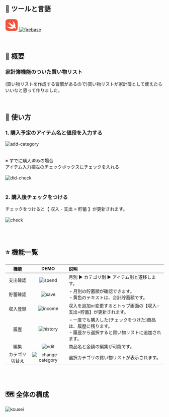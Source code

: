 
## 🔧 ツールと言語
<a href="https://developer.apple.com/swift/" target="_blank" rel="noreferrer"> <img src="https://raw.githubusercontent.com/devicons/devicon/master/icons/swift/swift-original.svg" alt="swift" width="40" height="40"/> </a>
<a href="https://firebase.google.com/" target="_blank" rel="noreferrer"> <img src="https://www.vectorlogo.zone/logos/firebase/firebase-icon.svg" alt="firebase" width="40" height="40"/> </a>

<br>

## 💬 概要
### 家計簿機能のついた買い物リスト
(買い物リストを作成する習慣があるので)買い物リストが家計簿として使えたらいいなと思って作りました。

<br>

## 📃 使い方
### 1. 購入予定のアイテム名と値段を入力する<br>
![add-category](https://user-images.githubusercontent.com/98724087/151995062-4d6fe572-3fc5-4aa2-a5b6-8e6754b6ed99.gif)<br><br><br>
※ すでに購入済みの場合<br>アイテム入力欄左のチェックボックスにチェックを入れる<br><br>
![did-check](https://user-images.githubusercontent.com/98724087/151993116-b8818514-083c-4b56-bb31-d9ea26770549.gif)<br><br>
### 2. 購入後チェックをつける<br>
チェックをつけると【 収入 - 支出 = 貯蓄 】が更新されます。<br><br>
![check](https://user-images.githubusercontent.com/98724087/151991363-83e24692-0f3b-47c7-bb39-5455389795ad.gif)

<br><br>

## ⭐️ 機能一覧<br>

|機能|DEMO|説明|
|:-:|:-:|:-|
|支出確認|![spend](https://user-images.githubusercontent.com/98724087/151992021-c7404a60-4c79-4bb3-89bf-43edb80b495a.gif)|月別  ►  カテゴリ別  ►  アイテム別と遷移します。|
|貯蓄確認|![save](https://user-images.githubusercontent.com/98724087/151993843-ab9fe745-e86a-46b5-90df-453a8a9f714e.gif)| ・月別の貯蓄額が確認できます。<br> ・黄色のテキストは、合計貯蓄額です。|
|収入登録|![income](https://user-images.githubusercontent.com/98724087/151992223-29a20d80-4f74-4043-bc86-1c0cd52a9b53.gif)|収入を追加or変更するとトップ画面の【収入-支出=貯蓄】が更新されます。|
|履歴|![history](https://user-images.githubusercontent.com/98724087/151992347-f90e737d-c951-48c4-9664-a6b418726dce.gif)|・一度でも購入した(チェックをつけた)商品は、履歴に残ります。<br>・履歴から選択すると買い物リストに追加されます。|
|編集|![edit](https://user-images.githubusercontent.com/98724087/151992416-13cc0dae-6b55-45a0-82af-2bb28de821be.gif)|商品名と金額の編集が可能です。|
|カテゴリ切替え|![change-category](https://user-images.githubusercontent.com/98724087/151992621-7ba6c9a8-d4f3-4c8e-bfed-57e684e43f0c.gif)|選択カテゴリの買い物リストが表示されます。|

<br><br>

## 🗺 全体の構成
![kousei](https://user-images.githubusercontent.com/98724087/152122366-8f4a2bbc-0e27-48d7-bd7b-a7e2b0534ce7.png)
